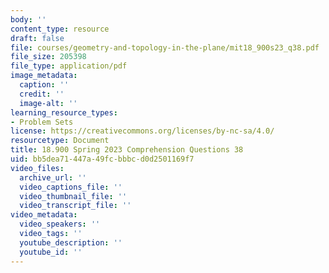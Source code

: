 ```yaml
---
body: ''
content_type: resource
draft: false
file: courses/geometry-and-topology-in-the-plane/mit18_900s23_q38.pdf
file_size: 205398
file_type: application/pdf
image_metadata:
  caption: ''
  credit: ''
  image-alt: ''
learning_resource_types:
- Problem Sets
license: https://creativecommons.org/licenses/by-nc-sa/4.0/
resourcetype: Document
title: 18.900 Spring 2023 Comprehension Questions 38
uid: bb5dea71-447a-49fc-bbbc-d0d2501169f7
video_files:
  archive_url: ''
  video_captions_file: ''
  video_thumbnail_file: ''
  video_transcript_file: ''
video_metadata:
  video_speakers: ''
  video_tags: ''
  youtube_description: ''
  youtube_id: ''
---
```

